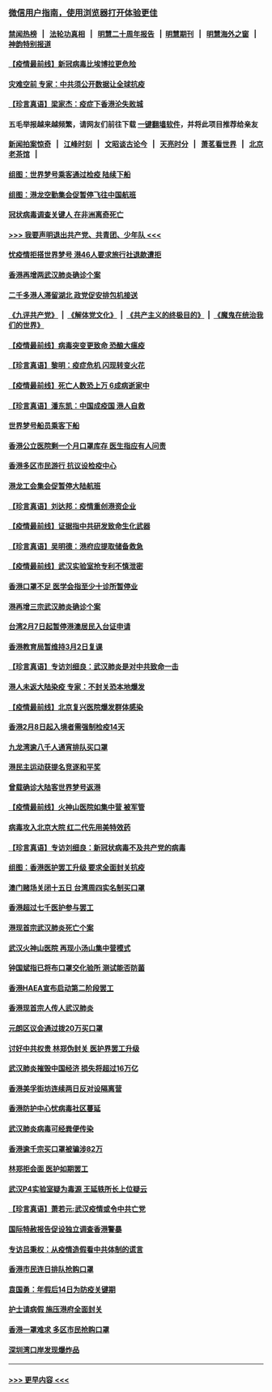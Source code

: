 ### [微信用户指南，使用浏览器打开体验更佳](https://github.com/gfw-breaker/banned-news1/blob/master/indexes/wechat-guide.md?t=0)
#### [禁闻热榜](热点新闻.md?t=0)  &nbsp;&nbsp;|&nbsp;&nbsp; [法轮功真相](https://github.com/gfw-breaker/truth/blob/master/README.md?t=0) &nbsp;&nbsp;|&nbsp;&nbsp; [明慧二十周年报告](https://github.com/gfw-breaker/mh-reports/blob/master/README.md?t=0) &nbsp;&nbsp;|&nbsp;&nbsp;[明慧期刊](https://github.com/gfw-breaker/mh-qikan) &nbsp;&nbsp;|&nbsp;&nbsp; [明慧海外之窗](https://github.com/gfw-breaker/mh-news/blob/master/README.md?t=0) &nbsp;&nbsp;|&nbsp;&nbsp; [神韵特别报道](https://github.com/gfw-breaker/mh-news/blob/master/shenyun.md?t=0)
#### [【疫情最前线】新冠病毒比埃博拉更危险](../pages/nsc415/n11862199.md?t=02120833) 
#### [灾难空前 专家：中共须公开数据让全球抗疫](../pages/nsc415/n11862162.md?t=02120833) 
#### [【珍言真语】梁家杰：疫症下香港沦失败城](../pages/nsc415/n11861588.md?t=02120833) 
#### 五毛举报越来越频繁，请网友们前往下载 [一键翻墙软件](https://github.com/gfw-breaker/ssr-accounts)，并将此项目推荐给亲友
#### [新闻拍案惊奇](https://github.com/gfw-breaker/banned-news1/blob/master/pages/link4.md) &nbsp;&nbsp;|&nbsp;&nbsp; [江峰时刻](https://github.com/gfw-breaker/banned-news1/blob/master/pages/link4.md) &nbsp;&nbsp;|&nbsp;&nbsp; [文昭谈古论今](https://github.com/gfw-breaker/banned-news1/blob/master/pages/link4.md) &nbsp;&nbsp;|&nbsp;&nbsp; [天亮时分](https://github.com/gfw-breaker/banned-news1/blob/master/pages/link4.md) &nbsp;&nbsp;|&nbsp;&nbsp; [萧茗看世界](https://github.com/gfw-breaker/banned-news1/blob/master/pages/link4.md) &nbsp;&nbsp;|&nbsp;&nbsp; [北京老茶馆](https://github.com/gfw-breaker/banned-news1/blob/master/pages/link4.md) &nbsp;&nbsp;|&nbsp;&nbsp; 
#### [组图：世界梦号乘客通过检疫 陆续下船](../pages/nsc415/n11858302.md?t=02120833) 
#### [组图：港龙空勤集会促暂停飞往中国航班](../pages/nsc415/n11858190.md?t=02120833) 
#### [冠状病毒调查关键人 在非洲离奇死亡](../pages/nsc415/n11859798.md?t=02120833) 
#### [>>> 我要声明退出共产党、共青团、少年队 <<<](https://github.com/begood0513/goodnews/blob/master/quit/letter.md) 
#### [忧疫情拒搭世界梦号 港46人要求旅行社退款遭拒](../pages/nsc415/n11859849.md?t=02120833) 
#### [香港再增两武汉肺炎确诊个案](../pages/nsc415/n11859833.md?t=02120833) 
#### [二千多港人滞留湖北 政党促安排包机接送](../pages/nsc415/n11859831.md?t=02120833) 
#### [《九评共产党》](https://github.com/begood0513/9ping.md/blob/master/README.md) &nbsp;|&nbsp; [《解体党文化》](../../../../jtdwh.md/blob/master/README.md)  &nbsp;|&nbsp; [《共产主义的终极目的》](../../../../gczydzjmd.md/blob/master/README.md) &nbsp;|&nbsp; [《魔鬼在统治我们的世界》](../../../../mgztzwmdsj.md/blob/master/README.md) 
#### [【疫情最前线】病毒突变更致命 恐酿大瘟疫](../pages/nsc415/n11859604.md?t=02120833) 
#### [【珍言真语】黎明：疫症危机 闪现转变火花](../pages/nsc415/n11859199.md?t=02120833) 
#### [【疫情最前线】死亡人数恐上万 6成病逝家中](../pages/nsc415/n11856687.md?t=02120833) 
#### [【珍言真语】潘东凯：中国成疫国 港人自救](../pages/nsc415/n11856962.md?t=02120833) 
#### [世界梦号船员乘客下船](../pages/nsc415/n11856883.md?t=02120833) 
#### [香港公立医院剩一个月口罩库存 医生指应有人问责](../pages/nsc415/n11856875.md?t=02120833) 
#### [香港多区市民游行 抗议设检疫中心](../pages/nsc415/n11856866.md?t=02120833) 
#### [港龙工会集会促暂停大陆航班](../pages/nsc415/n11856840.md?t=02120833) 
#### [【珍言真语】刘达邦：疫情重创港资企业](../pages/nsc415/n11854274.md?t=02120833) 
#### [【疫情最前线】证据指中共研发致命生化武器](../pages/nsc415/n11853087.md?t=02120833) 
#### [【珍言真语】吴明德：港府应提取储备救急](../pages/nsc415/n11852734.md?t=02120833) 
#### [【疫情最前线】武汉实验室抢专利不慎泄密](../pages/nsc415/n11850310.md?t=02120833) 
#### [香港口罩不足 医学会指至少十诊所暂停业](../pages/nsc415/n11850301.md?t=02120833) 
#### [港再增三宗武汉肺炎确诊个案](../pages/nsc415/n11850328.md?t=02120833) 
#### [台湾2月7日起暂停港澳居民入台证申请](../pages/nsc415/n11850304.md?t=02120833) 
#### [香港教育局暂维持3月2日复课](../pages/nsc415/n11850260.md?t=02120833) 
#### [【珍言真语】专访刘细良：武汉肺炎是对中共致命一击](../pages/nsc415/n11849934.md?t=02120833) 
#### [港人未返大陆染疫 专家：不封关恐本地爆发](../pages/nsc415/n11848021.md?t=02120833) 
#### [【疫情最前线】北京复兴医院爆发群体感染](../pages/nsc415/n11847626.md?t=02120833) 
#### [香港2月8日起入境者需强制检疫14天](../pages/nsc415/n11847658.md?t=02120833) 
#### [九龙湾逾八千人通宵排队买口罩](../pages/nsc415/n11847647.md?t=02120833) 
#### [港民主运动获提名竞逐和平奖](../pages/nsc415/n11847633.md?t=02120833) 
#### [曾载确诊大陆客世界梦号返港](../pages/nsc415/n11847608.md?t=02120833) 
#### [【疫情最前线】火神山医院如集中营 被军管](../pages/nsc415/n11847524.md?t=02120833) 
#### [病毒攻入北京大院 红二代先用美特效药](../pages/nsc415/n11847427.md?t=02120833) 
#### [【珍言真语】专访刘细良：新冠状病毒不及共产党的病毒](../pages/nsc415/n11847164.md?t=02120833) 
#### [组图：香港医护罢工升级 要求全面封关抗疫](../pages/nsc415/n11844107.md?t=02120833) 
#### [澳门赌场关闭十五日 台湾周四实名制买口罩](../pages/nsc415/n11845083.md?t=02120833) 
#### [香港超过七千医护参与罢工](../pages/nsc415/n11845051.md?t=02120833) 
#### [港现首宗武汉肺炎死亡个案](../pages/nsc415/n11844998.md?t=02120833) 
#### [武汉火神山医院 再现小汤山集中营模式](../pages/nsc415/n11844763.md?t=02120833) 
#### [钟国斌指已将布口罩交化验所 测试能否防菌](../pages/nsc415/n11842783.md?t=02120833) 
#### [香港HAEA宣布启动第二阶段罢工](../pages/nsc415/n11842723.md?t=02120833) 
#### [香港现首宗人传人武汉肺炎](../pages/nsc415/n11842766.md?t=02120833) 
#### [元朗区议会通过拨20万买口罩](../pages/nsc415/n11842754.md?t=02120833) 
#### [讨好中共权贵 林郑伪封关 医护界罢工升级](../pages/nsc415/n11842359.md?t=02120833) 
#### [武汉肺炎摧毁中国经济 损失将超过16万亿](../pages/nsc415/n11839723.md?t=02120833) 
#### [香港美孚街坊连续两日反对设隔离营](../pages/nsc415/n11839962.md?t=02120833) 
#### [香港防护中心忧病毒社区蔓延](../pages/nsc415/n11839933.md?t=02120833) 
#### [武汉肺炎病毒可经粪便传染](../pages/nsc415/n11839939.md?t=02120833) 
#### [香港逾千宗买口罩被骗涉82万](../pages/nsc415/n11839914.md?t=02120833) 
#### [林郑拒会面 医护如期罢工](../pages/nsc415/n11839892.md?t=02120833) 
#### [武汉P4实验室疑为毒源 王延轶所长上位疑云](../pages/nsc415/n11835543.md?t=02120833) 
#### [【珍言真语】萧若元:武汉疫情或令中共亡党](../pages/nsc415/n11829394.md?t=02120833) 
#### [国际特赦报告促设独立调查香港警暴](../pages/nsc415/n11833845.md?t=02120833) 
#### [专访吕秉权：从疫情造假看中共体制的谎言](../pages/nsc415/n11833813.md?t=02120833) 
#### [香港市民连日排队抢购口罩](../pages/nsc415/n11833794.md?t=02120833) 
#### [袁国勇：年假后14日为防疫关键期](../pages/nsc415/n11831088.md?t=02120833) 
#### [护士请病假 施压港府全面封关](../pages/nsc415/n11831030.md?t=02120833) 
#### [香港一罩难求 多区市民抢购口罩](../pages/nsc415/n11831002.md?t=02120833) 
#### [深圳湾口岸发现爆炸品](../pages/nsc415/n11828802.md?t=02120833) 

----
#### [ >>> 更早内容 <<< ](../indexes/nsc415-earlier.md)
